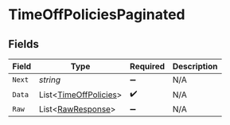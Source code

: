 # TimeOffPoliciesPaginated


## Fields

| Field                                                               | Type                                                                | Required                                                            | Description                                                         |
| ------------------------------------------------------------------- | ------------------------------------------------------------------- | ------------------------------------------------------------------- | ------------------------------------------------------------------- |
| `Next`                                                              | *string*                                                            | :heavy_minus_sign:                                                  | N/A                                                                 |
| `Data`                                                              | List<[TimeOffPolicies](../../Models/Components/TimeOffPolicies.md)> | :heavy_check_mark:                                                  | N/A                                                                 |
| `Raw`                                                               | List<[RawResponse](../../Models/Components/RawResponse.md)>         | :heavy_minus_sign:                                                  | N/A                                                                 |